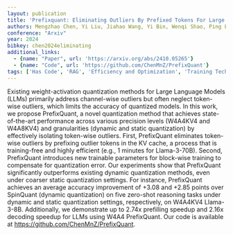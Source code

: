 ```yaml
---
layout: publication
title: 'Prefixquant: Eliminating Outliers By Prefixed Tokens For Large Language Models Quantization'
authors: Mengzhao Chen, Yi Liu, Jiahao Wang, Yi Bin, Wenqi Shao, Ping Luo
conference: "Arxiv"
year: 2024
bibkey: chen2024eliminating
additional_links:
  - {name: "Paper", url: 'https://arxiv.org/abs/2410.05265'}
  - {name: "Code", url: 'https://github.com/ChenMnZ/PrefixQuant'}
tags: ['Has Code', 'RAG', 'Efficiency and Optimization', 'Training Techniques', 'Quantization']
---
```

Existing weight-activation quantization methods for Large Language Models
(LLMs) primarily address channel-wise outliers but often neglect token-wise
outliers, which limits the accuracy of quantized models. In this work, we
propose PrefixQuant, a novel quantization method that achieves state-of-the-art
performance across various precision levels (W4A4KV4 and W4A8KV4) and
granularities (dynamic and static quantization) by effectively isolating
token-wise outliers. First, PrefixQuant eliminates token-wise outliers by
prefixing outlier tokens in the KV cache, a process that is training-free and
highly efficient (e.g., 1 minutes for Llama-3-70B). Second, PrefixQuant
introduces new trainable parameters for block-wise training to compensate for
quantization error. Our experiments show that PrefixQuant significantly
outperforms existing dynamic quantization methods, even under coarser static
quantization settings. For instance, PrefixQuant achieves an average accuracy
improvement of +3.08 and +2.85 points over SpinQuant (dynamic quantization) on
five zero-shot reasoning tasks under dynamic and static quantization settings,
respectively, on W4A4KV4 Llama-3-8B. Additionally, we demonstrate up to 2.74x
prefilling speedup and 2.16x decoding speedup for LLMs using W4A4 PrefixQuant.
Our code is available at https://github.com/ChenMnZ/PrefixQuant.

